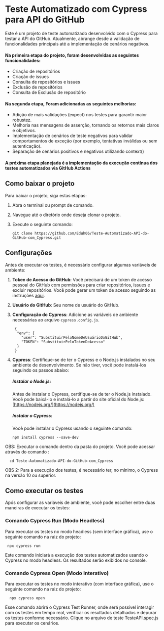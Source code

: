 # Teste Automatizado com Cypress para API do GitHub

Este é um projeto de teste automatizado desenvolvido com o Cypress para testar a API do GitHub. Atualmente, abrange desde a validação de funcionalidades principais até a implementação de cenários negativos.

#### Na primeira etapa do projeto, foram desenvolvidas as seguintes funcionalidades:

- Criação de repositórios
- Criação de issues
- Consulta de repositórios e issues
- Exclusão de repositórios
- Consulta de Exclusão de repositório
 
#### Na segunda etapa, Foram adicionadas as seguintes melhorias:

- Adição de mais validações (expect) nos testes para garantir maior robustez.
- Melhoria nas mensagens de asserção, tornando os retornos mais claros e objetivos.
- Implementação de cenários de teste negativos para validar comportamentos de exceção (por exemplo, tentativas inválidas ou sem autenticação).
- Separação de cenários positivos e negativos utilizando context()

#### A próxima etapa planejada é a implementação da execução contínua dos testes automatizados via GitHub Actions


## Como baixar o projeto

Para baixar o projeto, siga estas etapas:

1. Abra o terminal ou prompt de comando.
2. Navegue até o diretório onde deseja clonar o projeto.
3. Execute o seguinte comando:

       git clone https://github.com/Eduh06/Teste-Automatizado-API-do-GitHub-com_Cypress.git

## Configurações

Antes de executar os testes, é necessário configurar algumas variáveis de ambiente:

1. **Token de Acesso do GitHub**: Você precisará de um token de acesso pessoal do GitHub com permissões para criar repositórios, issues e excluir repositórios. Você pode gerar um token de acesso seguindo as instruções [aqui](https://docs.github.com/en/github/authenticating-to-github/keeping-your-account-and-data-secure/creating-a-personal-access-token).

2. **Usuário do GitHub**: Seu nome de usuário do GitHub.

3. **Configuração do Cypress**: Adicione as variáveis de ambiente necessárias ao arquivo `cypress.config.js`. 
   
        {
         "env": {
           "user": "SubstituirPeloNomeDeUsuárioDoGitHub",
           "TOKEN": "SubstituirPeloTokenDeAcesso"
         }
        }

4. **Cypress**: Certifique-se de ter o Cypress e o Node.js instalados no seu ambiente de desenvolvimento. Se não tiver, você pode instalá-los seguindo os passos abaixo:

   ##### Instalar o Node.js:
   Antes de instalar o Cypress, certifique-se de ter o Node.js instalado. Você pode baixá-lo e instalá-lo a partir do site oficial do Node.js: [https://nodejs.org/](https://nodejs.org/)

   ##### Instalar o Cypress:
   Você pode instalar o Cypress usando o seguinte comando:

   
       npm install cypress --save-dev

OBS: Executar o comando dentro da pasta do projeto. Você pode acessar através do comando :

      cd Teste-Automatizado-API-do-GitHub-com_Cypress

OBS 2: Para a execução dos testes, é necessário ter, no mínimo, o Cypress na versão 10 ou superior.

## Como executar os testes

Após configurar as variáveis de ambiente, você pode escolher entre duas maneiras de executar os testes:

### Comando Cypress Run (Modo Headless)

Para executar os testes no modo headless (sem interface gráfica), use o seguinte comando na raiz do projeto:

     npx cypress run


Este comando iniciará a execução dos testes automatizados usando o Cypress no modo headless. Os resultados serão exibidos no console.

### Comando Cypress Open (Modo Interativo)

Para executar os testes no modo interativo (com interface gráfica), use o seguinte comando na raiz do projeto:

      npx cypress open 

Esse comando abrirá o Cypress Test Runner, onde será possivel interagir com os testes em tempo real, verificar os resultados detalhados e depurar os testes conforme necessário.
Clique no arquivo de teste TesteAPI.spec.js para executar os cenários.


